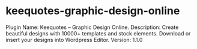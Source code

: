 # keequotes-graphic-design-online
Plugin Name: Keequotes – Graphic Design Online. 
  Description: Create beautiful designs with 10000+ templates and stock elements. Download or insert your designs into Wordpress Editor. 
  Version: 1.1.0
